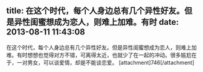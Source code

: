 title: 在这个时代，每个人身边总有几个异性好友。但是异性闺蜜想成为恋人，则难上加难。有时
date: 2013-08-11 11:43:08
---

在这个时代，每个人身边总有几个异性好友。但是异性闺蜜想成为恋人，则难上加难。有时想想也觉得对方不错，可离得太近，也就少了在一起的冲动。很多尴尬在于，一对男女，可以谈爱情，却是不能谈恋爱。
[attachment]746[/attachment]